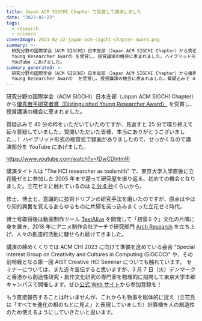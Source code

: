 ```yaml
---
title: Japan ACM SIGCHI Chapter で受賞して講演しました
date: "2023-02-22"
tags:
  - research
  - science
coverImage: 2023-02-22-japan-acm-sigchi-chapter-award.png
summary: >-
  研究分野の国際学会（ACM SIGCHI）日本支部（Japan ACM SIGCHI Chapter）から秀若手研究者賞（Distinguished
  Young Researcher Award）を受賞し、授賞講演の機会に恵まれました。ハイブリッド形式の授賞式で録画がありましたので、せっかくなので
  YouTube にあげました。
summary_generated: >-
  研究分野の国際学会（ACM SIGCHI）日本支部（Japan ACM SIGCHI Chapter）から優秀若手研究者賞（Distinguished
  Young Researcher Award） を受賞し、授賞講演の機会に恵まれました。質疑込みで 45 分の枠をいただい...
---
```


研究分野の国際学会（ACM SIGCHI）日本支部（Japan ACM SIGCHI Chapter）から[優秀若手研究者賞（Distinguished Young Researcher Award）](https://sigchi.jp/award/2023/result.ja.html#JunKato) を受賞し、授賞講演の機会に恵まれました。

質疑込みで 45 分の枠をいただいていたのですが、見返すと 25 分で喋り終えて延々質疑していました。質問いただいた皆様、本当にありがとうございました…！
ハイブリッド形式の授賞式で録画がありましたので、せっかくなので講演部分を YouTube にあげました。

https://www.youtube.com/watch?v=fDwCDlntmRI

講演タイトルは "The HCI researcher as toolsmith" で、東京大学入学直後に立花隆ゼミに参加した 2005 年まで遡って研究歴を振り返る、初めての機会となりました。立花ゼミに触れているのは [2 分 6 秒](https://youtu.be/fDwCDlntmRI?t=126)くらいから。

修士、博士と、意識的に技術ドリブンの研究手法を磨いたのですが、原点はやはり知的興奮を覚えるあらゆるものに片脚を突っ込みまくった立花ゼミ時代。

博士号取得後は動画制作ツール [TextAlive](https://junkato.jp/ja/textalive) を開発して「初音ミク」文化の片隅に身を置き、2018 年にアニメ制作会社アーチで研究部門 [Arch Research](https://research.archinc.jp) を立ち上げ、人々の創造的活動に魅せられ続けてきました。

講演の締めくくりでは ACM CHI 2023 に向けて準備を進めている会合 "Special Interest Group on Creativity and Cultures in Computing (SIGCCC)" や、その前哨戦となる第一回 AIST Creative HCI Seminar についても触れています。
セミナーについては、また近々宣伝すると思いますが、3 月 7 日（火）デンマークと香港から創造性研究・創作文化研究の専門家を物理的に招聘して東京大学本郷キャンパスで開催します。ぜひ[公式 Web サイト](https://chci.pages.dev/aist-seminar)から参加登録を！

もう直接報告することは叶いませんが、これからも物事を総体的に捉え（立花氏は「すべてを進化の相のもとに見よ」と表現していました）計算機を人の創造性のため使えるようにしていきたいと思います。
